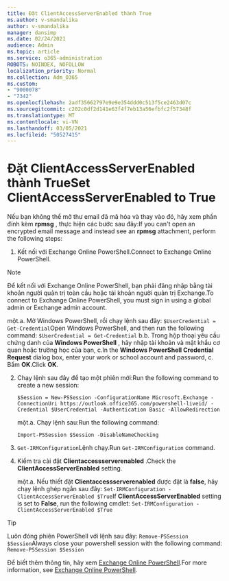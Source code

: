 ```yaml
---
title: Đặt ClientAccessServerEnabled thành True
ms.author: v-smandalika
author: v-smandalika
manager: dansimp
ms.date: 02/24/2021
audience: Admin
ms.topic: article
ms.service: o365-administration
ROBOTS: NOINDEX, NOFOLLOW
localization_priority: Normal
ms.collection: Adm_O365
ms.custom:
- "9000078"
- "7342"
ms.openlocfilehash: 2adf35662797e9e9e354ddd0c513f5ce2463d07c
ms.sourcegitcommit: c202c0df2d141e63f4f7eb13a56efbfc2f57348f
ms.translationtype: MT
ms.contentlocale: vi-VN
ms.lasthandoff: 03/05/2021
ms.locfileid: "50527415"
---
```

# <a name="set-clientaccessserverenabled-to-true"></a><span data-ttu-id="9143d-102">Đặt ClientAccessServerEnabled thành True</span><span class="sxs-lookup"><span data-stu-id="9143d-102">Set ClientAccessServerEnabled to True</span></span>

<span data-ttu-id="9143d-103">Nếu bạn không thể mở thư email đã mã hóa và thay vào đó, hãy xem phần đính kèm **rpmsg** , thực hiện các bước sau đây:</span><span class="sxs-lookup"><span data-stu-id="9143d-103">If you can't open an encrypted email message and instead see an **rpmsg** attachment, perform the following steps:</span></span>

1. <span data-ttu-id="9143d-104">Kết nối với Exchange Online PowerShell.</span><span class="sxs-lookup"><span data-stu-id="9143d-104">Connect to Exchange Online PowerShell.</span></span>

> [!NOTE]
> <span data-ttu-id="9143d-105">Để kết nối với Exchange Online PowerShell, bạn phải đăng nhập bằng tài khoản người quản trị toàn cầu hoặc tài khoản người quản trị Exchange.</span><span class="sxs-lookup"><span data-stu-id="9143d-105">To connect to Exchange Online PowerShell, you must sign in using a global admin or Exchange admin account.</span></span>

   <span data-ttu-id="9143d-106">một.</span><span class="sxs-lookup"><span data-stu-id="9143d-106">a.</span></span> <span data-ttu-id="9143d-107">Mở Windows PowerShell, rồi chạy lệnh sau đây: `$UserCredential = Get-Credential`</span><span class="sxs-lookup"><span data-stu-id="9143d-107">Open Windows PowerShell, and then run the following command: `$UserCredential = Get-Credential`</span></span>
<span data-ttu-id="9143d-108">b.</span><span class="sxs-lookup"><span data-stu-id="9143d-108">b.</span></span> <span data-ttu-id="9143d-109">Trong hộp thoại yêu cầu chứng danh của **Windows PowerShell** , hãy nhập tài khoản và mật khẩu cơ quan hoặc trường học của bạn, c.</span><span class="sxs-lookup"><span data-stu-id="9143d-109">In the **Windows PowerShell Credential Request** dialog box, enter your work or school account and password, c.</span></span> <span data-ttu-id="9143d-110">Bấm **OK**.</span><span class="sxs-lookup"><span data-stu-id="9143d-110">Click **OK**.</span></span> 

2. <span data-ttu-id="9143d-111">Chạy lệnh sau đây để tạo một phiên mới:</span><span class="sxs-lookup"><span data-stu-id="9143d-111">Run the following command to create a new session:</span></span>

    `$Session = New-PSSession -ConfigurationName Microsoft.Exchange -ConnectionUri https://outlook.office365.com/powershell-liveid/ -Credential $UserCredential -Authentication Basic -AllowRedirection`

    <span data-ttu-id="9143d-112">một.</span><span class="sxs-lookup"><span data-stu-id="9143d-112">a.</span></span> <span data-ttu-id="9143d-113">Chạy lệnh sau:</span><span class="sxs-lookup"><span data-stu-id="9143d-113">Run the following command:</span></span>
    
    `Import-PSSession $Session -DisableNameChecking`

3. <span data-ttu-id="9143d-114">`Get-IRMConfiguration`Lệnh chạy.</span><span class="sxs-lookup"><span data-stu-id="9143d-114">Run `Get-IRMConfiguration` command.</span></span>

4. <span data-ttu-id="9143d-115">Kiểm tra cài đặt **Clientaccessserverenabled** .</span><span class="sxs-lookup"><span data-stu-id="9143d-115">Check the **ClientAccessServerEnabled** setting.</span></span> 

    <span data-ttu-id="9143d-116">một.</span><span class="sxs-lookup"><span data-stu-id="9143d-116">a.</span></span> <span data-ttu-id="9143d-117">Nếu thiết đặt **Clientaccessserverenabled** được đặt là **false**, hãy chạy lệnh ghép ngắn sau đây: `Set-IRMConfiguration -ClientAccessServerEnabled $True`</span><span class="sxs-lookup"><span data-stu-id="9143d-117">If **ClientAccessServerEnabled** setting is set to **False**, run the following cmdlet: `Set-IRMConfiguration -ClientAccessServerEnabled $True`</span></span>

> [!TIP]
> <span data-ttu-id="9143d-118">Luôn đóng phiên PowerShell với lệnh sau đây: `Remove-PSSession $Session`</span><span class="sxs-lookup"><span data-stu-id="9143d-118">Always close your powershell session with the following command: `Remove-PSSession $Session`</span></span>

<span data-ttu-id="9143d-119">Để biết thêm thông tin, hãy xem [Exchange Online PowerShell](https://docs.microsoft.com/powershell/exchange/connect-to-exchange-online-powershell).</span><span class="sxs-lookup"><span data-stu-id="9143d-119">For more information, see [Exchange Online PowerShell](https://docs.microsoft.com/powershell/exchange/connect-to-exchange-online-powershell).</span></span>

